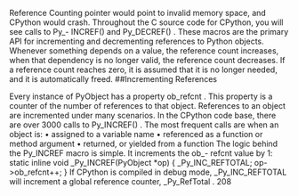 Reference Counting pointer would point to invalid memory space, and CPython would crash. Throughout the C source code for CPython, you will see calls to  Py_- INCREF()  and  Py_DECREF() . These macros are the primary API for incrementing and decrementing references to Python objects. Whenever something depends on a value, the reference count increases, when that dependency is no longer valid, the reference count decreases. If a reference count reaches zero, it is assumed that it is no longer needed, and it is automatically freed. 
##Incrementing References 

 Every instance of  PyObject  has a property  ob_refcnt . This property is a counter of the number of references to that object. References to an object are incremented under many scenarios. In the CPython code base, there are over 3000 calls to  Py_INCREF() . The most frequent calls are when an object is: • assigned to a variable name • referenced as a function or method argument • returned, or yielded from a function The logic behind the  Py_INCREF  macro is simple. It increments the  ob_- refcnt  value by 1: static  inline  void  _Py_INCREF(PyObject *op) { _Py_INC_REFTOTAL; op->ob_refcnt++; } If CPython is compiled in debug mode,  _Py_INC_REFTOTAL  will increment a global reference counter,  _Py_RefTotal . 208